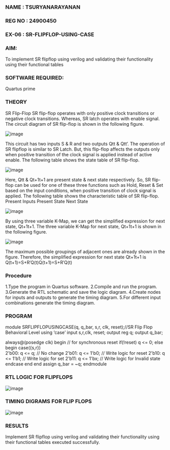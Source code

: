 ### NAME : TSURYANARAYANAN
### REG NO : 24900450
### EX-06 :  SR-FLIPFLOP-USING-CASE

### AIM:

To implement  SR flipflop using verilog and validating their functionality using their functional tables

### SOFTWARE REQUIRED:

Quartus prime

### THEORY

SR Flip-Flop SR flip-flop operates with only positive clock transitions or negative clock transitions. Whereas, SR latch operates with enable signal. The circuit diagram of SR flip-flop is shown in the following figure.

![image](https://github.com/naavaneetha/SR-FLIPFLOP-USING-CASE/assets/154305477/0f710028-ad52-4d3e-9276-8714cf023a25)

 
This circuit has two inputs S & R and two outputs Qtt & Qtt’. The operation of SR flipflop is similar to SR Latch. But, this flip-flop affects the outputs only when positive transition of the clock signal is applied instead of active enable. The following table shows the state table of SR flip-flop.

![image](https://github.com/naavaneetha/SR-FLIPFLOP-USING-CASE/assets/154305477/dabfc4f4-87e3-4cbc-9472-f89ee1b5ed30)

 
Here, Qtt & Qt+1t+1 are present state & next state respectively. So, SR flip-flop can be used for one of these three functions such as Hold, Reset & Set based on the input conditions, when positive transition of clock signal is applied. The following table shows the characteristic table of SR flip-flop. Present Inputs Present State Next State

![image](https://github.com/naavaneetha/SR-FLIPFLOP-USING-CASE/assets/154305477/dd90d16c-aec5-4290-a586-e2346b1e9eb5)

 
By using three variable K-Map, we can get the simplified expression for next state, Qt+1t+1. The three variable K-Map for next state, Qt+1t+1 is shown in the following figure.

![image](https://github.com/naavaneetha/SR-FLIPFLOP-USING-CASE/assets/154305477/473efad6-d70b-4ca7-aeb7-898bbfca319f)

 
The maximum possible groupings of adjacent ones are already shown in the figure. Therefore, the simplified expression for next state Qt+1t+1 is Q(t+1)=S+R′Q(t)Q(t+1)=S+R′Q(t)

### Procedure

   1.Type the program in Quartus software.
   2.Compile and run the program.
   3.Generate the RTL schematic and save the logic diagram.
   4.Create nodes for inputs and outputs to generate the timing diagram.
   5.For different input combinations generate the timing diagram.


### PROGRAM

module SRFLIPFLOPUSINGCASE(q, q_bar, s,r, clk, reset);//SR Flip Flop Behavioral Level using ‘case’ 
  input s,r,clk, reset;
  output reg q;
  output q_bar;
 
  always@(posedge clk) begin // for synchronous reset
    if(!reset)
		q <= 0;
    else 
  begin
      case({s,r})       
	     2'b00: q <= q;    // No change
		  2'b01: q <= 1'b0; // Write logic for reset
        2'b10: q <= 1'b1; // Write logic for set
		  2'b11:	q <= 1'bx; // Write logic for Invalid state
      endcase
    end
  end
  assign q_bar = ~q;
endmodule

### RTL LOGIC FOR FLIPFLOPS
![image](https://github.com/user-attachments/assets/3293af0a-7b10-4d39-9e49-7a2f13320379)


### TIMING DIGRAMS FOR FLIP FLOPS
![image](https://github.com/user-attachments/assets/0abe8a1c-590f-4078-b396-f4d77c337640)


### RESULTS
Implement  SR flipflop using verilog and validating their functionality using their functional tables executed successfully.


